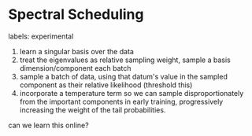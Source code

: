 # Spectral Scheduling

labels: experimental

1. learn a singular basis over the data
2. treat the eigenvalues as relative sampling weight, sample a basis dimension/component each batch
3. sample a batch of data, using that datum's value in the sampled component as their relative likelihood (threshold this)
4. incorporate a temperature term so we can sample disproportionately from the important components in early training, progressively increasing the weight of the tail probabilities.

can we learn this online?
